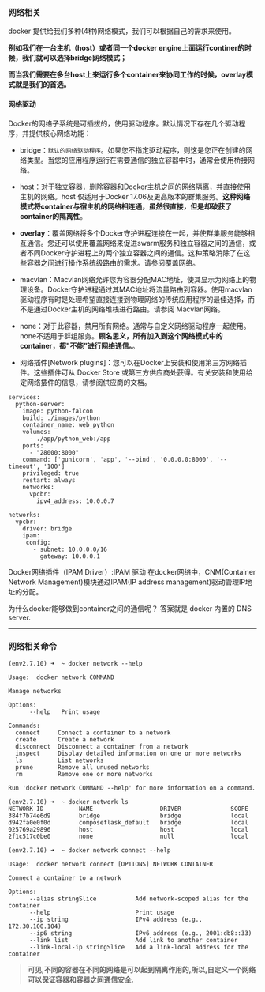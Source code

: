 ### 网络相关

docker 提供给我们多种(4种)网络模式，我们可以根据自己的需求来使用。

**例如我们在一台主机（host）或者同一个docker engine上面运行continer的时候，我们就可以选择bridge网络模式；**

**而当我们需要在多台host上来运行多个container来协同工作的时候，overlay模式就是我们的首选。**

#### 网络驱动

Docker的网络子系统是可插拔的，使用驱动程序。默认情况下存在几个驱动程序，并提供核心网络功能：

+ bridge：`默认的网络驱动程序`。如果您不指定驱动程序，则这是您正在创建的网络类型。当您的应用程序运行在需要通信的独立容器中时，通常会使用桥接网络。

+ host：对于独立容器，删除容器和Docker主机之间的网络隔离，并直接使用主机的网络。host 仅适用于Docker 17.06及更高版本的群集服务。**这种网络模式将container与宿主机的网络相连通，虽然很直接，但是却破获了container的隔离性**。

+ **overlay**：覆盖网络将多个Docker守护进程连接在一起，并使群集服务能够相互通信。您还可以使用覆盖网络来促进swarm服务和独立容器之间的通信，或者不同Docker守护进程上的两个独立容器之间的通信。这种策略消除了在这些容器之间进行操作系统级路由的需求。请参阅覆盖网络。

+ macvlan：Macvlan网络允许您为容器分配MAC地址，使其显示为网络上的物理设备。Docker守护进程通过其MAC地址将流量路由到容器。使用macvlan 驱动程序有时是处理希望直接连接到物理网络的传统应用程序的最佳选择，而不是通过Docker主机的网络堆栈进行路由。请参阅 Macvlan网络。

+ none：对于此容器，禁用所有网络。通常与自定义网络驱动程序一起使用。none不适用于群组服务。**顾名思义，所有加入到这个网络模式中的container，都"不能”进行网络通信。**。


+ 网络插件[Network plugins]：您可以在Docker上安装和使用第三方网络插件。这些插件可从 Docker Store 或第三方供应商处获得。有关安装和使用给定网络插件的信息，请参阅供应商的文档。




```
services:
  python-server:
    image: python-falcon
    build: ./images/python
    container_name: web_python
    volumes:
      - ./app/python_web:/app
    ports:
      - "28000:8000"
    command: ['gunicorn', 'app', '--bind', '0.0.0.0:8000', '--timeout', '100']
    privileged: true
    restart: always
    networks:
      vpcbr:
        ipv4_address: 10.0.0.7

networks:
  vpcbr:
    driver: bridge
    ipam:
     config:
       - subnet: 10.0.0.0/16
         gateway: 10.0.0.1
```


Docker网络插件（IPAM Driver）:IPAM 驱动
在docker网络中，CNM(Container Network Management)模块通过IPAM(IP address management)驱动管理IP地址的分配。


为什么docker能够做到container之间的通信呢？ 答案就是 docker 内置的 DNS server.










**********

















### 网络相关命令


```
(env2.7.10) ➜  ~ docker network --help

Usage:	docker network COMMAND

Manage networks

Options:
      --help   Print usage

Commands:
  connect     Connect a container to a network
  create      Create a network
  disconnect  Disconnect a container from a network
  inspect     Display detailed information on one or more networks
  ls          List networks
  prune       Remove all unused networks
  rm          Remove one or more networks

Run 'docker network COMMAND --help' for more information on a command.
```


```
(env2.7.10) ➜  ~ docker network ls
NETWORK ID          NAME                   DRIVER              SCOPE
384f7b74e6d9        bridge                 bridge              local
d942fa0e0f0d        composeflask_default   bridge              local
025769a29896        host                   host                local
2f1c517c0be0        none                   null                local
```


```
(env2.7.10) ➜  ~ docker network connect --help

Usage:	docker network connect [OPTIONS] NETWORK CONTAINER

Connect a container to a network

Options:
      --alias stringSlice           Add network-scoped alias for the container
      --help                        Print usage
      --ip string                   IPv4 address (e.g., 172.30.100.104)
      --ip6 string                  IPv6 address (e.g., 2001:db8::33)
      --link list                   Add link to another container
      --link-local-ip stringSlice   Add a link-local address for the container
```

>**可见,不同的容器在不同的网络是可以起到隔离作用的,所以,自定义一个网络可以保证容器和容器之间通信安全.**
